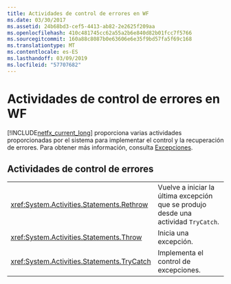 ```yaml
---
title: Actividades de control de errores en WF
ms.date: 03/30/2017
ms.assetid: 24b68bd3-cef5-4413-ab82-2e2625f209aa
ms.openlocfilehash: 410c481745cc62a55a2b6e840d82b01fcc7f5766
ms.sourcegitcommit: 160a88c8087b0e63606e6e35f9bd57fa5f69c168
ms.translationtype: MT
ms.contentlocale: es-ES
ms.lasthandoff: 03/09/2019
ms.locfileid: "57707682"
---
```

# <a name="error-handling-activities-in-wf"></a>Actividades de control de errores en WF
[!INCLUDE[netfx_current_long](../../../includes/netfx-current-long-md.md)] proporciona varias actividades proporcionadas por el sistema para implementar el control y la recuperación de errores. Para obtener más información, consulta [Excepciones](exceptions.md).  
  
## <a name="error-handling-activities"></a>Actividades de control de errores  
  
|||  
|-|-|  
|<xref:System.Activities.Statements.Rethrow>|Vuelve a iniciar la última excepción que se produjo desde una actividad `TryCatch`.|  
|<xref:System.Activities.Statements.Throw>|Inicia una excepción.|  
|<xref:System.Activities.Statements.TryCatch>|Implementa el control de excepciones.|
